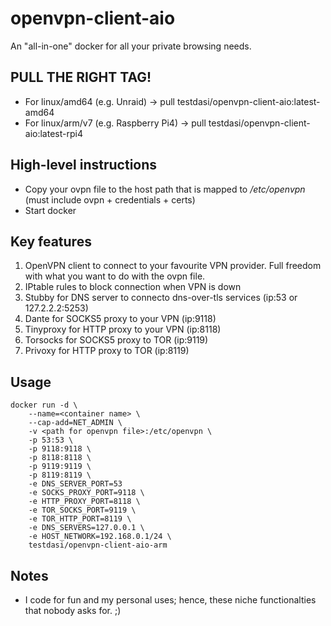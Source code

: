 # openvpn-client-aio
An "all-in-one" docker for all your private browsing needs.

## PULL THE RIGHT TAG!
* For linux/amd64 (e.g. Unraid) -> pull testdasi/openvpn-client-aio:latest-amd64
* For linux/arm/v7 (e.g. Raspberry Pi4) -> pull testdasi/openvpn-client-aio:latest-rpi4 

## High-level instructions
* Copy your ovpn file to the host path that is mapped to */etc/openvpn* (must include ovpn + credentials + certs)
* Start docker

## Key features
1. OpenVPN client to connect to your favourite VPN provider. Full freedom with what you want to do with the ovpn file.
1. IPtable rules to block connection when VPN is down
1. Stubby for DNS server to connecto dns-over-tls services (ip:53 or 127.2.2.2:5253)
1. Dante for SOCKS5 proxy to your VPN (ip:9118)
1. Tinyproxy for HTTP proxy to your VPN (ip:8118)
1. Torsocks for SOCKS5 proxy to TOR (ip:9119)
1. Privoxy for HTTP proxy to TOR (ip:8119)

## Usage
    docker run -d \
        --name=<container name> \
        --cap-add=NET_ADMIN \
        -v <path for openvpn file>:/etc/openvpn \
        -p 53:53 \
        -p 9118:9118 \
        -p 8118:8118 \
        -p 9119:9119 \
        -p 8119:8119 \
        -e DNS_SERVER_PORT=53
        -e SOCKS_PROXY_PORT=9118 \
        -e HTTP_PROXY_PORT=8118 \
        -e TOR_SOCKS_PORT=9119 \
        -e TOR_HTTP_PORT=8119 \
        -e DNS_SERVERS=127.0.0.1 \
        -e HOST_NETWORK=192.168.0.1/24 \
        testdasi/openvpn-client-aio-arm

## Notes
* I code for fun and my personal uses; hence, these niche functionalties that nobody asks for. ;)
